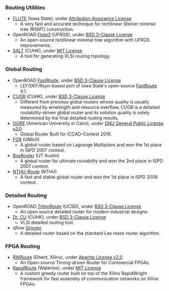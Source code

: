 ### Routing Utilities
 - [FLUTE](http://home.eng.iastate.edu/~cnchu/flute.html) (Iowa State), under [Attribution Assurance License](http://home.eng.iastate.edu/~cnchu/flute.html#License)
   - A very fast and accurate technique for rectilinear Steiner minimal tree (RSMT) construction.
 - OpenROAD [Flute3](https://github.com/The-OpenROAD-Project/flute3) (UFRGS), under [BSD 3-Clause License](https://github.com/The-OpenROAD-Project/flute3/blob/master/LICENSE)
   - An open-source rectilinear minimal tree algorithm with UFRGS improvements.
 - [SALT](https://github.com/chengengjie/salt) (CUHK), under [MIT License](https://github.com/chengengjie/salt/blob/master/LICENSE)
   - A tool for generating VLSI routing topology.

### Global Routing
 - OpenROAD [FastRoute](https://github.com/The-OpenROAD-Project/FastRoute), under [BSD 3-Clause License](https://github.com/The-OpenROAD-Project/FastRoute/blob/master/LICENSE)
   - LEF/DEF/Rsyn-based port of Iowa State's open-source [FastRoute](http://home.engineering.iastate.edu/~cnchu/FastRoute.html) 4.1.
 - [CUGR](https://github.com/cuhk-eda/cu-gr) (CUHK), under [BSD 3-Clause License](https://github.com/cuhk-eda/cu-gr/blob/master/LICENSE)
   - Different from previous global routers whose quality is usually measured by wirelength and resource overflow, CUGR is a detailed routability-driven global router and its solution quality is solely determined by the final detailed routing results.
 - [OGRE](https://github.com/Cloud-V/OGRE) (American University in Cairo), under [GNU General Public License v3.0](https://github.com/Cloud-V/OGRE/blob/master/LICENSE)
   - Global Router Built for ICCAD-Contest 2019.
 - [FGR](http://vlsicad.eecs.umich.edu/BK/FGR/) (UMich)
   - A global router based on Lagrange Multipliers and won the 1st place in ISPD 2007 contest.
 - [BoxRouter](https://www.cerc.utexas.edu/utda/download/BoxRouter.htm) (UT Austin)
   - A global router for ultimate routability and won the 2nd place in ISPD 2007 contest.
 - [NTHU-Route](http://www.cs.nthu.edu.tw/~tcwang/nthuroute/) (NTHU)
   - A fast and stable global router and won the 1st place in ISPD 2008 contest.

### Detailed Routing
 - OpenROAD [TritonRoute](https://github.com/The-OpenROAD-Project/TritonRoute) (UCSD), under [BSD 3-Clause License](https://github.com/The-OpenROAD-Project/TritonRoute/blob/master/LICENSE)
   - An open source detailed router for modern industrial designs.
 - [Dr. CU](https://github.com/cuhk-eda/dr-cu) (CUHK), under [BSD 3-Clause License](https://github.com/cuhk-eda/dr-cu/blob/master/LICENSE)
   - VLSI detailed routing tool.
 - qflow [Qrouter](http://opencircuitdesign.com/qrouter/)
   - A detailed router based on the standard Lee maze router algorithm.

### FPGA Routing
+ [RWRoute](https://github.com/Xilinx/RapidWright/blob/master/src/com/xilinx/rapidwright/rwroute/RWRoute.java) (Ghent, Xilinx), under [Apache License v2.0](https://github.com/Xilinx/RapidWright/blob/master/LICENSE.TXT)
  - An Open-source Timing-driven Router for Commercial FPGAs.
+ [RapidRoute](https://github.com/leoliu49/RapidRoute) (Waterloo), under [MIT License](https://github.com/leoliu49/RapidRoute/blob/master/LICENSE)
  - A custom greedy router built on top of the Xilinx RapidWright framework for fast assembly of communication networks on Xilinx FPGAs.
